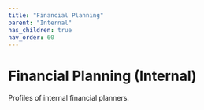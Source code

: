 ```yaml
---
title: "Financial Planning"
parent: "Internal"
has_children: true
nav_order: 60
---
```

# Financial Planning (Internal)
Profiles of internal financial planners.
